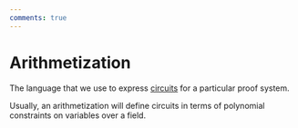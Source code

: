 ```yaml
---
comments: true
---
```


# Arithmetization

The language that we use to express [circuits](circuit.md) for a particular proof system.

Usually, an arithmetization will define circuits in terms of polynomial constraints on variables over a field.
